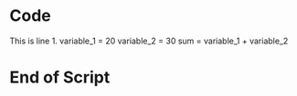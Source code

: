 # Code

This is line 1.
variable_1 = 20
variable_2 = 30
sum = variable_1 + variable_2

# End of Script
